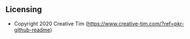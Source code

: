 ## Licensing

- Copyright 2020 Creative Tim (https://www.creative-tim.com/?ref=pkr-github-readme)

[CHANGELOG]: ./CHANGELOG.md
[LICENSE]: ./LICENSE.md
